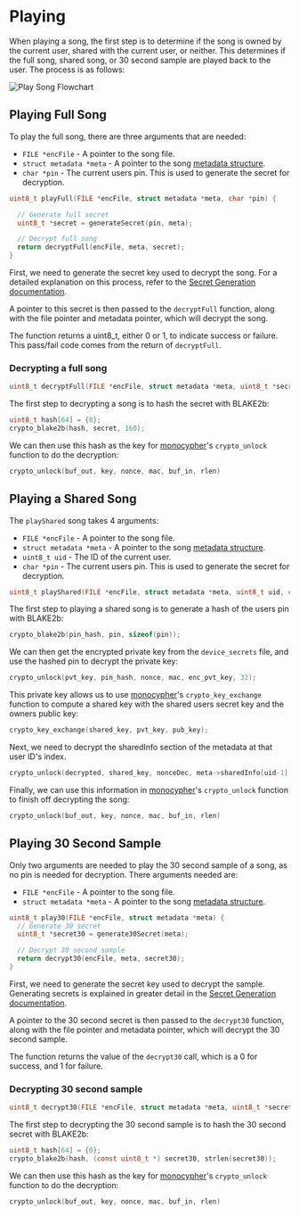 # Playing

When playing a song, the first step is to determine if the song is owned by the current user, shared with the current user, or neither. This determines if the full song, shared song, or 30 second sample are played back to the user. The process is as follows:

![Play Song Flowchart](/playSong.png)

## Playing Full Song

To play the full song, there are three arguments that are needed:

- ```FILE *encFile``` - A pointer to the song file.
- ```struct metadata *meta``` - A pointer to the song [metadata structure](./metadata.md).
- ```char *pin``` - The current users pin. This is used to generate the secret for decryption.

```c
uint8_t playFull(FILE *encFile, struct metadata *meta, char *pin) {

  // Generate full secret
  uint8_t *secret = generateSecret(pin, meta);

  // Decrypt full song
  return decryptFull(encFile, meta, secret);
}
```

First, we need to generate the secret key used to decrypt the song. For a detailed explanation on this process, refer to the [Secret Generation documentation](./metadata.md).

A pointer to this secret is then passed to the ```decryptFull``` function, along with the file pointer and metadata pointer, which will decrypt the song.

The function returns a uint8_t, either 0 or 1, to indicate success or failure. This pass/fail code comes from the return of ```decryptFull```.

### Decrypting a full song

```c
uint8_t decryptFull(FILE *encFile, struct metadata *meta, uint8_t *secret) {}
```

The first step to decrypting a song is to hash the secret with BLAKE2b:

```c
uint8_t hash[64] = {0};
crypto_blake2b(hash, secret, 160);
```

We can then use this hash as the key for [monocypher](https://monocypher.org/)'s ```crypto_unlock``` function to do the decryption:

```c
crypto_unlock(buf_out, key, nonce, mac, buf_in, rlen)
```

## Playing a Shared Song

The ```playShared``` song takes 4 arguments:

- ```FILE *encFile``` - A pointer to the song file.
- ```struct metadata *meta``` - A pointer to the song [metadata structure](./metadata.md).
- ```uint8_t uid``` - The ID of the current user.
- ```char *pin``` - The current users pin. This is used to generate the secret for decryption.

```c
uint8_t playShared(FILE *encFile, struct metadata *meta, uint8_t uid, char *pin){}
```

The first step to playing a shared song is to generate a hash of the users pin with BLAKE2b:

```c
crypto_blake2b(pin_hash, pin, sizeof(pin));
```

We can then get the encrypted private key from the ```device_secrets``` file, and use the hashed pin to decrypt the private key:

```c
crypto_unlock(pvt_key, pin_hash, nonce, mac, enc_pvt_key, 32);
```

This private key allows us to use [monocypher](https://monocypher.org/)'s ```crypto_key_exchange``` function to compute a shared key with the shared users secret key and the owners public key:

```c
crypto_key_exchange(shared_key, pvt_key, pub_key);
```

Next, we need to decrypt the sharedInfo section of the metadata at that user ID's index.

```c
crypto_unlock(decrypted, shared_key, nonceDec, meta->sharedInfo[uid-1] + 32, meta->sharedInfo[uid-1], 32);
```

Finally, we can use this information in [monocypher](https://monocypher.org/)'s ```crypto_unlock``` function to finish off decrypting the song:

```c
crypto_unlock(buf_out, key, nonce, mac, buf_in, rlen)
```

## Playing 30 Second Sample

Only two arguments are needed to play the 30 second sample of a song, as no pin is needed for decryption. There arguments needed are:

- ```FILE *encFile``` - A pointer to the song file.
- ```struct metadata *meta``` - A pointer to the song [metadata structure](./metadata.md).

```c
uint8_t play30(FILE *encFile, struct metadata *meta) {
  // Generate 30 secret
  uint8_t *secret30 = generate30Secret(meta);

  // Decrypt 30 second sample
  return decrypt30(encFile, meta, secret30);
}
```

First, we need to generate the secret key used to decrypt the sample. Generating secrets is explained in greater detail in the [Secret Generation documentation](./metadata.md).

A pointer to the 30 second secret is then passed to the ```decrypt30``` function, along with the file pointer and metadata pointer, which will decrypt the 30 second sample.

The function returns the value of the ```decrypt30``` call, which is a 0 for success, and 1 for failure.

### Decrypting 30 second sample

```c
uint8_t decrypt30(FILE *encFile, struct metadata *meta, uint8_t *secret30) {}
```

The first step to decrypting the 30 second sample is to hash the 30 second secret with BLAKE2b:

```c
uint8_t hash[64] = {0};
crypto_blake2b(hash, (const uint8_t *) secret30, strlen(secret30));
```

We can then use this hash as the key for [monocypher](https://monocypher.org/)'s ```crypto_unlock``` function to do the decryption:

```c
crypto_unlock(buf_out, key, nonce, mac, buf_in, rlen)
```
